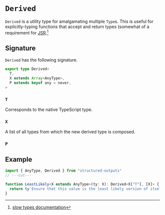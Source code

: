 # `Derived`

`Derived` is a utility type for amalgamating multiple `Type`s. This is useful for explicitly-typing
functions that accept and return types (somewhat of a requirement for [JSR](http://jsr.io).[^1]

## Signature

`Derived` has the following signature.

```ts
export type Derived<
  T,
  X extends Array<AnyType>,
  P extends keyof any = never,
>
```

### `T`

Corresponds to the native TypeScript type.

### `X`

A list of all types from which the new derived type is composed.

### `P`

## Example

```ts twoslash
import { AnyType, Derived } from "structured-outputs"
// ---cut---

function LeastLikely<X extends AnyType>(ty: X): Derived<X["T"], [X]> {
  return ty`Ensure that this value is the least likely version of itself.`
}
```

[^1]: [slow types documentation](https://jsr.io/docs/about-slow-types)
